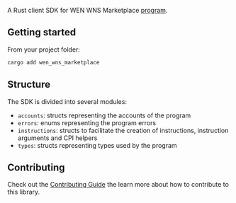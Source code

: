 A Rust client SDK for WEN WNS Marketplace [program](https://github.com/wen-community/wen-program-library).

## Getting started

From your project folder:

```bash
cargo add wen_wns_marketplace
```

## Structure

The SDK is divided into several modules:

- `accounts`: structs representing the accounts of the program
- `errors`: enums representing the program errors
- `instructions`: structs to facilitate the creation of instructions, instruction arguments and CPI helpers
- `types`: structs representing types used by the program

## Contributing

Check out the [Contributing Guide](./CONTRIBUTING.md) the learn more about how to contribute to this library.

